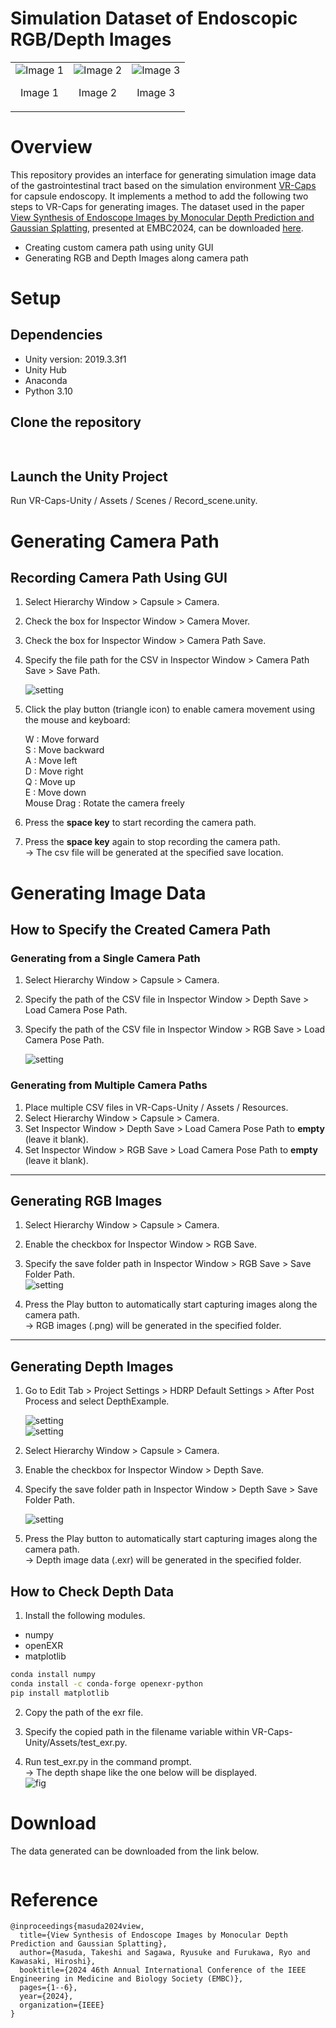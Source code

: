 Simulation Dataset of Endoscopic RGB/Depth Images
=====
<table>
  <tr>
    <td style="text-align: center;">
      <img src="readme_imgs/CameraScreenShot_RGB.png" alt="Image 1" style="width: auto; height: auto;">
      <p>Image 1</p>
    </td>
    <td style="text-align: center;">
      <img src="readme_imgs/CameraScreenShot_depth.png" alt="Image 2" style="width: auto; height: auto;">
      <p>Image 2</p>
    </td>
    <td style="text-align: center;">
      <img src="readme_imgs/CameraScreenShot_campath_000.png" alt="Image 3" style="width: auto; height: auto;">
      <p>Image 3</p>
    </td>
  </tr>
</table>

# Overview
This repository provides an interface for generating simulation image data of the gastrointestinal tract based on the simulation environment [VR-Caps](https://github.com/CapsuleEndoscope/VirtualCapsuleEndoscopy) for capsule endoscopy. It implements a method to add the following two steps to VR-Caps for generating images. The dataset used in the paper [View Synthesis of Endoscope Images by Monocular Depth Prediction and Gaussian Splatting](https://ieeexplore.ieee.org/abstract/document/10782148), presented at EMBC2024, can be downloaded [here](#download).

- Creating custom camera path using unity GUI  
- Generating RGB and Depth Images along camera path  

# Setup

## Dependencies
- Unity version: 2019.3.3f1  
- Unity Hub  
- Anaconda  
- Python 3.10  

## Clone the repository
```sh
  
```  

## Launch the Unity Project  
Run VR-Caps-Unity / Assets / Scenes / Record_scene.unity. 


# Generating Camera Path  

## Recording Camera Path Using GUI
1. Select Hierarchy Window > Capsule > Camera.  
2. Check the box for Inspector Window > Camera Mover.  
3. Check the box for Inspector Window > Camera Path Save.  
4. Specify the file path for the CSV in Inspector Window > Camera Path Save > Save Path.  

   ![setting](readme_imgs/Unity_CameraPath_all.png)
5. Click the play button (triangle icon) to enable camera movement using the mouse and keyboard:  

   W : Move forward  
   S : Move backward  
   A : Move left  
   D : Move right   
   Q : Move up  
   E : Move down    
   Mouse Drag : Rotate the camera freely  

6. Press the **space key** to start recording the camera path.  
7. Press the **space key** again to stop recording the camera path.  
   -> The csv file will be generated at the specified save location.  


# Generating Image Data

## How to Specify the Created Camera Path  
### Generating from a Single Camera Path  
1. Select Hierarchy Window > Capsule > Camera.  
2. Specify the path of the CSV file in Inspector Window > Depth Save > Load Camera Pose Path.  
3. Specify the path of the CSV file in Inspector Window > RGB Save > Load Camera Pose Path.  

   ![setting](readme_imgs/Unity_select_camerapath_all.png)  

### Generating from Multiple Camera Paths  
1. Place multiple CSV files in VR-Caps-Unity / Assets / Resources.  
2. Select Hierarchy Window > Capsule > Camera.  
3. Set Inspector Window > Depth Save > Load Camera Pose Path to **empty** (leave it blank).  
4. Set Inspector Window > RGB Save > Load Camera Pose Path to **empty** (leave it blank).  

---

## Generating RGB Images  
1. Select Hierarchy Window > Capsule > Camera.  
2. Enable the checkbox for Inspector Window > RGB Save.  
3. Specify the save folder path in Inspector Window > RGB Save > Save Folder Path.  
   ![setting](readme_imgs/Unity_figure_RGB_all.png)  

4. Press the Play button to automatically start capturing images along the camera path.  
   -> RGB images (.png) will be generated in the specified folder.  

---

## Generating Depth Images  
1. Go to Edit Tab > Project Settings > HDRP Default Settings > After Post Process and select DepthExample.  

   ![setting](readme_imgs/Unity_figure_Depth_edit_tab_all.png)  
   ![setting](readme_imgs/Unity_figure_Depth_after_post_process_all.png)  
2. Select Hierarchy Window > Capsule > Camera.  
3. Enable the checkbox for Inspector Window > Depth Save.  
4. Specify the save folder path in Inspector Window > Depth Save > Save Folder Path.  

   ![setting](readme_imgs/Unity_Depth_all.png)  
5. Press the Play button to automatically start capturing images along the camera path.  
   -> Depth image data (.exr) will be generated in the specified folder.

## How to Check Depth Data   

1. Install the following modules.  
- numpy  
- openEXR  
- matplotlib  
```sh
conda install numpy
conda install -c conda-forge openexr-python
pip install matplotlib
```  

2. Copy the path of the exr file.    

3. Specify the copied path in the filename variable within VR-Caps-Unity/Assets/test_exr.py.  

4. Run test_exr.py in the command prompt.  
-> The depth shape like the one below will be displayed.  
![fig](readme_imgs/txt_exr.png)

# Download
The data generated can be downloaded from the link below.
```sh

```  

# Reference
```
@inproceedings{masuda2024view,
  title={View Synthesis of Endoscope Images by Monocular Depth Prediction and Gaussian Splatting},
  author={Masuda, Takeshi and Sagawa, Ryusuke and Furukawa, Ryo and Kawasaki, Hiroshi},
  booktitle={2024 46th Annual International Conference of the IEEE Engineering in Medicine and Biology Society (EMBC)},
  pages={1--6},
  year={2024},
  organization={IEEE}
}
```




